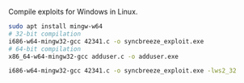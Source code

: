 Compile exploits for Windows in Linux.
```sh
sudo apt install mingw-w64
# 32-bit compilation
i686-w64-mingw32-gcc 42341.c -o syncbreeze_exploit.exe
# 64-bit compilation
x86_64-w64-mingw32-gcc adduser.c -o adduser.exe

i686-w64-mingw32-gcc 42341.c -o syncbreeze_exploit.exe -lws2_32
```